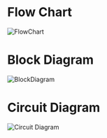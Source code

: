 
# Flow Chart
![FlowChart](https://user-images.githubusercontent.com/82446712/165092931-2f1ae865-c66a-4b4f-8385-52f8c1840824.png)

# Block Diagram
![BlockDiagram](https://user-images.githubusercontent.com/82446712/165093046-1f1677ff-d87f-46b7-ae02-1da8cc24a8bd.png)

# Circuit Diagram
![Circuit Diagram](https://user-images.githubusercontent.com/82446712/165093117-331e2288-f593-4125-8ff8-b455f4b57f82.jpg)

